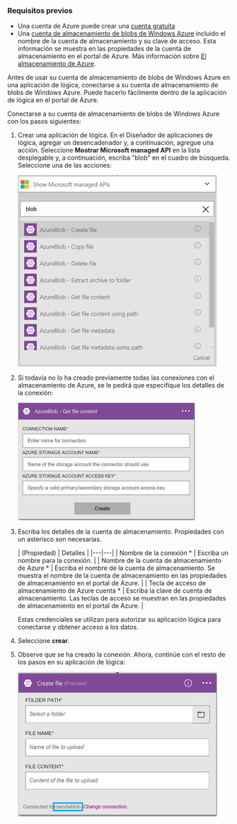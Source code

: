 ### <a name="prerequisites"></a>Requisitos previos
- Una cuenta de Azure puede crear una [cuenta gratuita](https://azure.microsoft.com/free)
- Una [cuenta de almacenamiento de blobs de Windows Azure](../articles/storage/storage-create-storage-account.md) incluido el nombre de la cuenta de almacenamiento y su clave de acceso. Esta información se muestra en las propiedades de la cuenta de almacenamiento en el portal de Azure. Más información sobre [El almacenamiento de Azure](../articles/storage/storage-introduction.md).

Antes de usar su cuenta de almacenamiento de blobs de Windows Azure en una aplicación de lógica, conectarse a su cuenta de almacenamiento de blobs de Windows Azure. Puede hacerlo fácilmente dentro de la aplicación de lógica en el portal de Azure.  

Conectarse a su cuenta de almacenamiento de blobs de Windows Azure con los pasos siguientes:  

1. Crear una aplicación de lógica. En el Diseñador de aplicaciones de lógica, agregar un desencadenador y, a continuación, agregue una acción. Seleccione **Mostrar Microsoft managed API** en la lista desplegable y, a continuación, escriba "blob" en el cuadro de búsqueda. Seleccione una de las acciones:  

    ![Paso de creación de conexión de almacenamiento de blobs de Windows Azure](./media/connectors-create-api-azureblobstorage/azureblobstorage-1.png)  

2. Si todavía no lo ha creado previamente todas las conexiones con el almacenamiento de Azure, se le pedirá que especifique los detalles de la conexión:   

    ![Paso de creación de conexión de almacenamiento de blobs de Windows Azure](./media/connectors-create-api-azureblobstorage/connection-details.png)  

3. Escriba los detalles de la cuenta de almacenamiento. Propiedades con un asterisco son necesarias.

    | (Propiedad) | Detalles |
|---|---|
| Nombre de la conexión * | Escriba un nombre para la conexión. |
| Nombre de la cuenta de almacenamiento de Azure * | Escriba el nombre de la cuenta de almacenamiento. Se muestra el nombre de la cuenta de almacenamiento en las propiedades de almacenamiento en el portal de Azure. |
| Tecla de acceso de almacenamiento de Azure cuenta * | Escriba la clave de cuenta de almacenamiento. Las teclas de acceso se muestran en las propiedades de almacenamiento en el portal de Azure. |

    Estas credenciales se utilizan para autorizar su aplicación lógica para conectarse y obtener acceso a los datos. 

4. Seleccione **crear**.

5. Observe que se ha creado la conexión. Ahora, continúe con el resto de los pasos en su aplicación de lógica: 

    ![Paso de creación de conexión de almacenamiento de blobs de Windows Azure](./media/connectors-create-api-azureblobstorage/azureblobstorage-3.png)  
